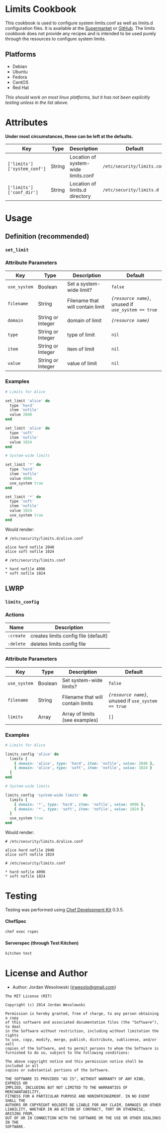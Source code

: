 Limits Cookbook
===============

This cookbook is used to configure system limits.conf as well as limits.d configuration files. It is available at the [Supermarket](https://supermarket.chef.io/cookbooks/limits) or [GitHub](https://github.com/jrwesolo/limits). The limits cookbook does not provide any recipes and is intended to be used purely through the resources to configure system limits. 

## Platforms

* Debian
* Ubuntu
* Fedora
* CentOS
* Red Hat

*This should work on most linux platforms, but it has not been explicitly testing unless in the list above.*

Attributes
==========

**Under most circumstances, these can be left at the defaults.**

| Key | Type | Description | Default |
| --- | ---- | ----------- | ------- |
| `['limits']['system_conf']` | String | Location of system-wide limits.conf | `/etc/security/limits.conf` |
| `['limits']['conf_dir']` | String | Location of limits.d directory | `/etc/security/limits.d` |

Usage
=====

## Definition (recommended)

### `set_limit`

### Attribute Parameters

| Key | Type | Description | Default |
| --- | ---- | ----------- | ------- |
| `use_system` | Boolean | Set a system-wide limit? | `false` |
| `filename` | String | Filename that will contain limit | *`{resource name}`*, unused if `use_system == true` |
| `domain` | String or Integer | domain of limit | *`{resource name}`* |
| `type` | String or Integer | type of limit | `nil` |
| `item` | String or Integer | item of limit | `nil` |
| `value` | String or Integer | value of limit | `nil` |

### Examples

```ruby
# Limits for Alice

set_limit 'alice' do
  type 'hard'
  item 'nofile'
  value 2048
end

set_limit 'alice' do
  type 'soft'
  item 'nofile'
  value 1024
end

# System-wide limits

set_limit '*' do
  type 'hard'
  item 'nofile'
  value 4096
  use_system true
end

set_limit '*' do
  type 'soft'
  item 'nofile'
  value 1024
  use_system true
end
```

Would render:

```
# /etc/security/limits.d/alice.conf

alice hard nofile 2048
alice soft nofile 1024
```

```
# /etc/security/limits.conf

* hard nofile 4096
* soft nofile 1024
```

## LWRP

### `limits_config`

### Actions

| Name | Description |
| ---- | ----------- |
| `:create` | creates limits config file (default) |
| `:delete` | deletes limits config file |


### Attribute Parameters

| Key | Type | Description | Default |
| --- | ---- | ----------- | ------- |
| `use_system` | Boolean | Set system-wide limits? | `false` |
| `filename` | String | Filename that will contain limits | *`{resource name}`*, unused if `use_system == true` |
| `limits` | Array | Array of limits (see examples) | `[]` |

### Examples

```ruby
# Limits for Alice

limits_config 'alice' do
  limits [
    { domain: 'alice', type: 'hard', item: 'nofile', value: 2048 },
    { domain: 'alice', type: 'soft', item: 'nofile', value: 1024 }
  ]
end

# System-wide limits

limits_config 'system-wide limits' do
  limits [
    { domain: '*', type: 'hard', item: 'nofile', value: 4096 },
    { domain: '*', type: 'soft', item: 'nofile', value: 1024 }
  ]
  use_system true
end
```

Would render:

```
# /etc/security/limits.d/alice.conf

alice hard nofile 2048
alice soft nofile 1024
```

```
# /etc/security/limits.conf

* hard nofile 4096
* soft nofile 1024
```

Testing
=======

Testing was performed using [Chef Development Kit](https://downloads.chef.io/chef-dk/) 0.3.5.

#### ChefSpec

```bash
chef exec rspec
```

#### Serverspec (through Test Kitchen)

```bash
kitchen test
```

License and Author
==================

* Author: Jordan Wesolowski (<jrwesolo@gmail.com>)

```text
The MIT License (MIT)

Copyright (c) 2014 Jordan Wesolowski

Permission is hereby granted, free of charge, to any person obtaining a copy
of this software and associated documentation files (the "Software"), to deal
in the Software without restriction, including without limitation the rights
to use, copy, modify, merge, publish, distribute, sublicense, and/or sell
copies of the Software, and to permit persons to whom the Software is
furnished to do so, subject to the following conditions:

The above copyright notice and this permission notice shall be included in all
copies or substantial portions of the Software.

THE SOFTWARE IS PROVIDED "AS IS", WITHOUT WARRANTY OF ANY KIND, EXPRESS OR
IMPLIED, INCLUDING BUT NOT LIMITED TO THE WARRANTIES OF MERCHANTABILITY,
FITNESS FOR A PARTICULAR PURPOSE AND NONINFRINGEMENT. IN NO EVENT SHALL THE
AUTHORS OR COPYRIGHT HOLDERS BE LIABLE FOR ANY CLAIM, DAMAGES OR OTHER
LIABILITY, WHETHER IN AN ACTION OF CONTRACT, TORT OR OTHERWISE, ARISING FROM,
OUT OF OR IN CONNECTION WITH THE SOFTWARE OR THE USE OR OTHER DEALINGS IN THE
SOFTWARE.
```
